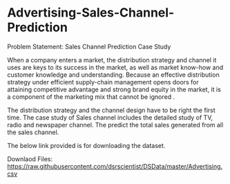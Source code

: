 # Advertising-Sales-Channel-Prediction

Problem Statement:
Sales Channel Prediction Case Study  

When a company enters a market, the distribution strategy and channel it uses are keys to its success in the market, as well as market know-how and customer knowledge and understanding. Because an effective distribution strategy under efficient supply-chain management opens doors for attaining competitive advantage and strong brand equity in the market, it is a component of the marketing mix that cannot be ignored . 

The distribution strategy and the channel design have to be right the first time. The case study of Sales channel includes the detailed study of TV, radio and newspaper channel. The predict the total sales generated from all the sales channel.  

The below link provided is for downloading the dataset. 

Downlaod Files:
https://raw.githubusercontent.com/dsrscientist/DSData/master/Advertising.csv

